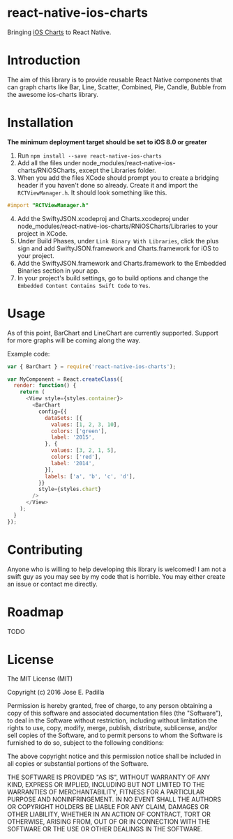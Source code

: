 # react-native-ios-charts

Bringing [iOS Charts](https://github.com/danielgindi/ios-charts) to React Native.

# Introduction

The aim of this library is to provide reusable React Native components that can graph charts like Bar, Line, Scatter, Combined, Pie, Candle, Bubble from the awesome ios-charts library.

# Installation

**The minimum deployment target should be set to iOS 8.0 or greater**

1. Run `npm install --save react-native-ios-charts`
2. Add all the files under node_modules/react-native-ios-charts/RNiOSCharts, except the Libraries folder.
3. When you add the files XCode should prompt you to create a bridging header if you haven't done so already. Create it and import the `RCTViewManager.h`. It should look something like this.
  ```Objective-C
  #import "RCTViewManager.h"
  ```
4. Add the SwiftyJSON.xcodeproj and Charts.xcodeproj under node_modules/react-native-ios-charts/RNiOSCharts/Libraries to your project in XCode.
5. Under Build Phases, under `Link Binary With Libraries`, click the plus sign and add SwiftyJSON.framework and Charts.framework for iOS to your project.
6. Add the SwiftyJSON.framework and Charts.framework to the Embedded Binaries section in your app.
7. In your project's build settings, go to build options and change the `Embedded Content Contains Swift Code` to `Yes`.

# Usage

As of this point, BarChart and LineChart are currently supported. Support for more graphs will be coming along the way.

Example code:

```JavaScript
var { BarChart } = require('react-native-ios-charts');

var MyComponent = React.createClass({
  render: function() {
    return (
      <View style={styles.container}>
        <BarChart
          config={{
            dataSets: [{
              values: [1, 2, 3, 10],
              colors: ['green'],
              label: '2015',
            }, {
              values: [3, 2, 1, 5],
              colors: ['red'],
              label: '2014',
            }],
            labels: ['a', 'b', 'c', 'd'],
          }}
          style={styles.chart}
        />
      </View>
    );
  }
});
```

# Contributing

Anyone who is willing to help developing this library is welcomed! I am not a swift guy as you may see by my code that is horrible. You may either create an issue or contact me directly.

# Roadmap

TODO

# License
The MIT License (MIT)

Copyright (c) 2016 Jose E. Padilla

Permission is hereby granted, free of charge, to any person obtaining a copy
of this software and associated documentation files (the "Software"), to deal
in the Software without restriction, including without limitation the rights
to use, copy, modify, merge, publish, distribute, sublicense, and/or sell
copies of the Software, and to permit persons to whom the Software is
furnished to do so, subject to the following conditions:

The above copyright notice and this permission notice shall be included in all
copies or substantial portions of the Software.

THE SOFTWARE IS PROVIDED "AS IS", WITHOUT WARRANTY OF ANY KIND, EXPRESS OR
IMPLIED, INCLUDING BUT NOT LIMITED TO THE WARRANTIES OF MERCHANTABILITY,
FITNESS FOR A PARTICULAR PURPOSE AND NONINFRINGEMENT. IN NO EVENT SHALL THE
AUTHORS OR COPYRIGHT HOLDERS BE LIABLE FOR ANY CLAIM, DAMAGES OR OTHER
LIABILITY, WHETHER IN AN ACTION OF CONTRACT, TORT OR OTHERWISE, ARISING FROM,
OUT OF OR IN CONNECTION WITH THE SOFTWARE OR THE USE OR OTHER DEALINGS IN THE
SOFTWARE.
